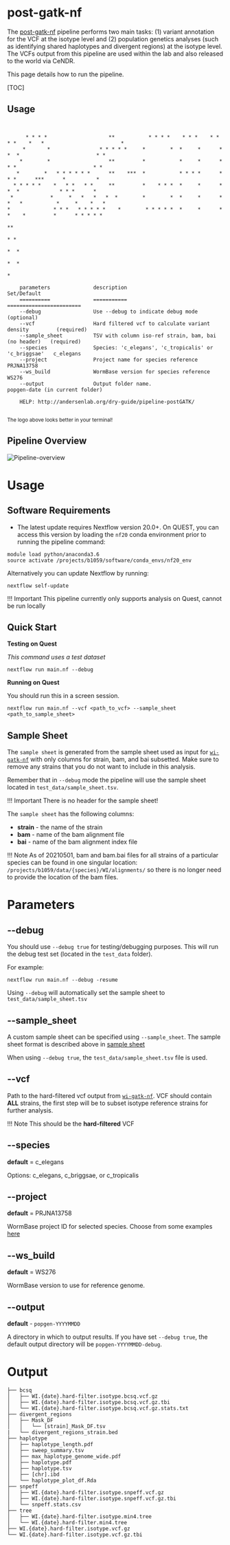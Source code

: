 # post-gatk-nf


The [post-gatk-nf](https://github.com/AndersenLab/post-gatk-nf) pipeline performs two main tasks: (1) variant annotation for the VCF at the isotype level and (2) population genetics analyses (such as identifying shared haplotypes and divergent regions) at the isotype level. The VCFs output from this pipeline are used within the lab and also released to the world via CeNDR.

This page details how to run the pipeline.

[TOC]

## Usage
```


      * * * *                    **           * * * *    * * *    * * * *    *   *                         *
     *       *                * * * * *     *        *  *     *      *       *  *                         * *
    *        *                   **         *           *     *      *       * *                         * *
   *        *   * * * * * *      **    ***  *           * * * *      *       * *      ***      *          *
  * * * * *    *   * *   * *     **         *    * * *  *     *      *       *  *             * * *      *
 *            *     *   *   *   *  *        *        *  *     *      *       *   *           *     *    *   *
*              * * *   * * * * *    *        * * * * *  *     *      *       *    *         *      * * * * *  
                                                                                                      **
                                                                                                     * * 
                                                                                                    *  *
                                                                                                   *  *
                                                                                                    *
                         
    parameters              description                                            Set/Default
    ==========              ===========                                            ========================
    --debug                 Use --debug to indicate debug mode                     (optional)
    --vcf                   Hard filtered vcf to calculate variant density         (required)
    --sample_sheet          TSV with column iso-ref strain, bam, bai (no header)   (required)
    --species               Species: 'c_elegans', 'c_tropicalis' or 'c_briggsae'   c_elegans
    --project               Project name for species reference                     PRJNA13758
    --ws_build              WormBase version for species reference                 WS276
    --output                Output folder name.                                    popgen-date (in current folder)

    HELP: http://andersenlab.org/dry-guide/pipeline-postGATK/


```

<small>The logo above looks better in your terminal!</small>

## Pipeline Overview

![Pipeline-overview](img/post-gatk-nf-flow.png)

# Usage

## Software Requirements

* The latest update requires Nextflow version 20.0+. On QUEST, you can access this version by loading the `nf20` conda environment prior to running the pipeline command:

```
module load python/anaconda3.6
source activate /projects/b1059/software/conda_envs/nf20_env
```

Alternatively you can update Nextflow by running:

```
nextflow self-update
```

!!! Important
    This pipeline currently only supports analysis on Quest, cannot be run locally


## Quick Start

__Testing on Quest__

*This command uses a test dataset*

```
nextflow run main.nf --debug
```

__Running on Quest__

You should run this in a screen session.

```
nextflow run main.nf --vcf <path_to_vcf> --sample_sheet <path_to_sample_sheet>
```


## Sample Sheet

The `sample sheet` is generated from the sample sheet used as input for [`wi-gatk-nf`](https://github.com/AndersenLab/wi-gatk) with only columns for strain, bam, and bai subsetted. Make sure to remove any strains that you do not want to include in this analysis.

Remember that in `--debug` mode the pipeline will use the sample sheet located in `test_data/sample_sheet.tsv`.

!!! Important
    There is no header for the sample sheet!

The `sample sheet` has the following columns:

* __strain__ - the name of the strain
* __bam__ - name of the bam alignment file
* __bai__ - name of the bam alignment index file

!!! Note
    As of 20210501, bam and bam.bai files for all strains of a particular species can be found in one singular location: `/projects/b1059/data/{species}/WI/alignments/` so there is no longer need to provide the location of the bam files.


# Parameters

## --debug

You should use `--debug true` for testing/debugging purposes. This will run the debug test set (located in the `test_data` folder).

For example:

```
nextflow run main.nf --debug -resume
```

Using `--debug` will automatically set the sample sheet to `test_data/sample_sheet.tsv`

## --sample_sheet

A custom sample sheet can be specified using `--sample_sheet`. The sample sheet format is described above in [sample sheet](#sample_sheet)

When using `--debug true`, the `test_data/sample_sheet.tsv` file is used.

## --vcf

Path to the hard-filtered vcf output from [`wi-gatk-nf`](https://github.com/AndersenLab/wi-gatk). VCF should contain **ALL** strains, the first step will be to subset isotype reference strains for further analysis.

!!! Note
    This should be the **hard-filtered** VCF

## --species

__default__ = c_elegans

Options: c_elegans, c_briggsae, or c_tropicalis

## --project

__default__ = PRJNA13758

WormBase project ID for selected species. Choose from some examples [here](https://github.com/AndersenLab/genomes-nf/blob/master/bin/project_species.tsv)

## --ws_build

__default__ = WS276

WormBase version to use for reference genome.

## --output

__default__ - `popgen-YYYYMMDD`

A directory in which to output results. If you have set `--debug true`, the default output directory will be `popgen-YYYYMMDD-debug`.

# Output

```
├── bcsq
│   ├── WI.{date}.hard-filter.isotype.bcsq.vcf.gz
│   ├── WI.{date}.hard-filter.isotype.bcsq.vcf.gz.tbi
│   └── WI.{date}.hard-filter.isotype.bcsq.vcf.gz.stats.txt
├── divergent_regions
│   ├── Mask_DF
│   │   └── [strain]_Mask_DF.tsv
|   └── divergent_regions_strain.bed
├── haplotype
│   ├── haplotype_length.pdf
│   ├── sweep_summary.tsv
│   ├── max_haplotype_genome_wide.pdf
│   ├── haplotype.pdf
│   ├── haplotype.tsv
│   ├── [chr].ibd
│   └── haplotype_plot_df.Rda
├── snpeff
│   ├── WI.{date}.hard-filter.isotype.snpeff.vcf.gz
│   ├── WI.{date}.hard-filter.isotype.snpeff.vcf.gz.tbi
│   └── snpeff.stats.csv
├── tree
│   ├── WI.{date}.hard-filter.isotype.min4.tree
│   └── WI.{date}.hard-filter.min4.tree
├── WI.{date}.hard-filter.isotype.vcf.gz
└── WI.{date}.hard-filter.isotype.vcf.gz.tbi
```

